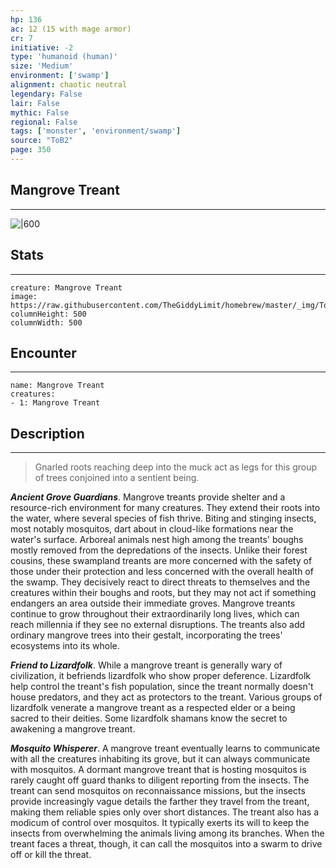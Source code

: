 ```yaml
---
hp: 136
ac: 12 (15 with mage armor)
cr: 7
initiative: -2
type: 'humanoid (human)'    
size: 'Medium'
environment: ['swamp']
alignment: chaotic neutral
legendary: False
lair: False
mythic: False
regional: False
tags: ['monster', 'environment/swamp']
source: "ToB2"
page: 350
---
```


## Mangrove Treant
---

![|600](https://raw.githubusercontent.com/TheGiddyLimit/homebrew/master/_img/ToB2/creature/Mangrove%20Treant.webp)

## Stats
---

```statblock
creature: Mangrove Treant
image: https://raw.githubusercontent.com/TheGiddyLimit/homebrew/master/_img/ToB2/creature/token/Mangrove%20Treant%20%28Token%29.png
columnHeight: 500
columnWidth: 500
```

## Encounter
---

```encounter-table
name: Mangrove Treant
creatures:
- 1: Mangrove Treant
```

## Description
---
>Gnarled roots reaching deep into the muck act as legs for this group of trees conjoined into a sentient being.

**_Ancient Grove Guardians_**. Mangrove treants provide shelter and a resource-rich environment for many creatures. They extend their roots into the water, where several species of fish thrive. Biting and stinging insects, most notably mosquitos, dart about in cloud-like formations near the water's surface. Arboreal animals nest high among the treants' boughs mostly removed from the depredations of the insects. Unlike their forest cousins, these swampland treants are more concerned with the safety of those under their protection and less concerned with the overall health of the swamp. They decisively react to direct threats to themselves and the creatures within their boughs and roots, but they may not act if something endangers an area outside their immediate groves.
Mangrove treants continue to grow throughout their extraordinarily long lives, which can reach millennia if they see no external disruptions. The treants also add ordinary mangrove trees into their gestalt, incorporating the trees' ecosystems into its whole.

**_Friend to Lizardfolk_**. While a mangrove treant is generally wary of civilization, it befriends lizardfolk who show proper deference. Lizardfolk help control the treant's fish population, since the treant normally doesn't house predators, and they act as protectors to the treant. Various groups of lizardfolk venerate a mangrove treant as a respected elder or a being sacred to their deities. Some lizardfolk shamans know the secret to awakening a mangrove treant.

**_Mosquito Whisperer_**. A mangrove treant eventually learns to communicate with all the creatures inhabiting its grove, but it can always communicate with mosquitos. A dormant mangrove treant that is hosting mosquitos is rarely caught off guard thanks to diligent reporting from the insects. The treant can send mosquitos on reconnaissance missions, but the insects provide increasingly vague details the farther they travel from the treant, making them reliable spies only over short distances.
The treant also has a modicum of control over mosquitos. It typically exerts its will to keep the insects from overwhelming the animals living among its branches. When the treant faces a threat, though, it can call the mosquitos into a swarm to drive off or kill the threat.






